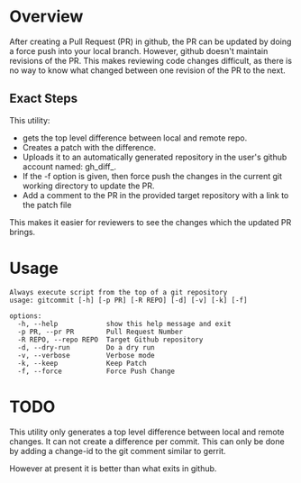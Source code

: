 # Overview
After creating a Pull Request (PR) in github, the PR can be updated by doing a force push into your local branch. However, github doesn't maintain revisions of the PR. This makes reviewing code changes difficult, as there is no way to know what changed between one revision of the PR to the next.

## Exact Steps
This utility:
* gets the top level difference between local and remote repo.
* Creates a patch with the difference.
* Uploads it to an automatically generated repository in the user's github account named: gh_diff_<username>.
* If the -f option is given, then force push the changes in the current git working directory to update the PR. 
* Add a comment to the PR in the provided target repository with a link to the patch file

This makes it easier for reviewers to see the changes which the updated PR brings.

# Usage
```
Always execute script from the top of a git repository
usage: gitcommit [-h] [-p PR] [-R REPO] [-d] [-v] [-k] [-f]

options:
  -h, --help            show this help message and exit
  -p PR, --pr PR        Pull Request Number
  -R REPO, --repo REPO  Target Github repository
  -d, --dry-run         Do a dry run
  -v, --verbose         Verbose mode
  -k, --keep            Keep Patch
  -f, --force           Force Push Change
  ```


# TODO
This utility only generates a top level difference between local and remote changes.
It can not create a difference per commit. This can only be done by adding a change-id to the git comment similar to gerrit.

However at present it is better than what exits in github.
